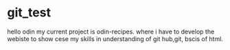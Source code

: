 # git_test
hello odin 
my current project is odin-recipes. where i have to develop the webiste to show cese my skills in understanding of git hub,git, bscis of html.